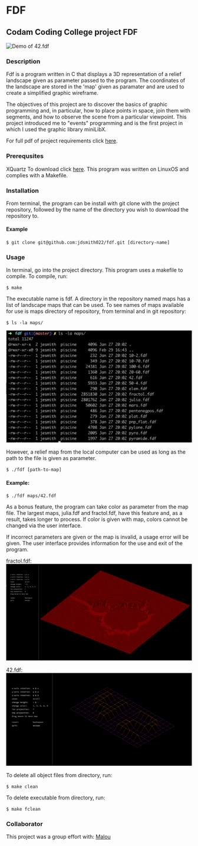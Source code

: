 # FDF
## Codam Coding College project FDF

![Demo of 42.fdf](https://github.com/jdsmith022/fdf_/blob/master/pictures/fdf.gif)

### Description
Fdf is a program written in C that displays a 3D representation of a relief landscape given as parameter passed to the program. The coordinates of the landscape are stored in the 'map' given as paramater and are used to create a simplified graphic wireframe.

The objectives of this project are to discover the basics of graphic programming and, in particular, how to place points in space, join them with segments, and how to observe the scene from a particular viewpoint. This project introduced me to "events" programming and is the first project in which I used the graphic library miniLibX.

For full pdf of project requirements click [here](https://github.com/jdsmith022/fdf/blob/master/fdf.en.pdf).

### Prerequsites
XQuartz
To download click [here](https://www.xquartz.org/).
This program was written on LinuxOS and complies with a Makefile.

### Installation

From terminal, the program can be install with git clone with the project repository, followed by the name of the directory you wish to download the repository to.

#### Example 
```
$ git clone git@github.com:jdsmith022/fdf.git [directory-name]
```

### Usage

In terminal, go into the project directory. This program uses a makefile to compile. To compile, run:
```
$ make
```

The executable name is fdf. A directory in the repository named maps has a list of landscape maps that can be used. To see names of maps available for use is maps directory of repository, from terminal and in git repository:
```
$ ls -la maps/
```
![ls-la display](https://github.com/jdsmith022/fdf_/blob/master/pictures/ls-la.png)

However, a relief map from the local computer can be used as long as the path to the file is given as parameter.
```
$ ./fdf [path-to-map]
```

#### Example:
```
$ ./fdf maps/42.fdf
```

As a bonus feature, the program can take color as parameter from the map file. The largest maps, julia.fdf and fractol.fdf, have this feature and, as a result, takes longer to process. If color is given with map, colors cannot be changed via the user interface.

If incorrect parameters are given or the map is invalid, a usage error will be given. The user interface provides information for the use and exit of the program. 

fractol.fdf:
![fractol.fdf](https://github.com/jdsmith022/fdf_/blob/master/pictures/fractal.png)

42.fdf:
![42.fdf](https://github.com/jdsmith022/fdf_/blob/master/pictures/42.png)

To delete all object files from directory, run:
```
$ make clean
```
To delete executable from directory, run:
```
$ make fclean
```


### Collaborator
This project was a group effort with:
[Malou](https://github.com/mminkjan)
